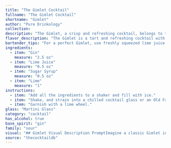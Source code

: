```yaml
---
title: "The Gimlet Cocktail"
fullname: "The Gimlet Cocktail"
shortname: "Gimlet"
author: "Pure Drinkology"
collection:
description: "The Gimlet, a crisp and refreshing cocktail, belongs to the Sour family, characterized by the combination of spirit, citrus juice, and sweetener. Its origins trace back to the 19th century British Royal Navy, where it was used as a medicinal drink to combat scurvy. "
flavor_description: "The Gimlet is a tart and refreshing cocktail with a bright, citrusy punch. The gin provides a juniper-forward backbone, while the lime juice offers a sharp, tangy edge. The sugar syrup balances the acidity, creating a harmonious blend of sweet and sour. The subtle lime garnish adds a final touch of citrus aroma, elevating the overall experience. "
bartender_tips: "For a perfect Gimlet, use freshly squeezed lime juice for the brightest flavor.  A good quality gin is key, but don't over-muddle the lime.  A slight twist of lime zest adds a beautiful aroma.  If you're using simple syrup, make sure it's properly dissolved, and use a good bar spoon to stir the cocktail for proper dilution.  Enjoy! "
ingredients:
  - item: "Gin"
    measure: "2.5 oz"
  - item: "Lime Juice"
    measure: "0.5 oz"
  - item: "Sugar Syrup"
    measure: "0.5 oz"
  - item: "Lime"
    measure: "1"
instructions:
  - item: "Add all the ingredients to a shaker and fill with ice."
  - item: "Shake, and strain into a chilled cocktail glass or an Old Fashioned glass filled with fresh ice."
  - item: "Garnish with a lime wheel."
glass: "Martini Glass"
category: "cocktail"
has_alcohol: true
base_spirit: "gin"
family: "sour"
visual: "## Gimlet Visual Description PromptImagine a classic Gimlet in a chilled coupe glass. Describe the following:* **Appearance:**  Is the drink clear or slightly cloudy?  What is the color of the drink?  Are there any layers or gradients? * **Texture:** Is the drink smooth or does it have a slight viscosity? * **Garnish:**  How is the lime garnish presented? Is it a simple lime wedge, a wheel, a twist, or something more elaborate?  Does the garnish touch the drink or sit on the rim? * **Ice:** Is there ice in the glass? If so, what type of ice is it (cubes, crushed, etc.)? How much ice is present? * **Overall impression:** How does the appearance of the Gimlet make you feel? Does it seem refreshing, elegant, or perhaps even potent? Please provide a detailed description of the Gimlet's appearance, drawing on your knowledge of cocktails and their visual appeal. "
source: "thecocktaildb"
---
```


